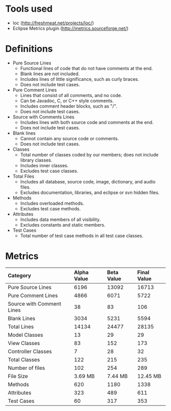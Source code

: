 # Tools used #

  * loc (http://freshmeat.net/projects/loc/)
  * Eclipse Metrics plugin (http://metrics.sourceforge.net/)

# Definitions #

  * Pure Source Lines
    * Functional lines of code that do not have comments at the end.
    * Blank lines are not included.
    * Includes lines of little significance, such as curly braces.
    * Does not include test cases.
  * Pure Comment Lines
    * Lines that consist of all comments, and no code.
    * Can be Javadoc, C, or C++ style comments.
    * Includes comment header blocks, such as "/".
    * Does not include test cases.
  * Source with Comments Lines
    * Includes lines with both source code and comments at the end.
    * Does not include test cases.
  * Blank lines
    * Cannot contain any source code or comments.
    * Does not include test cases.
  * Classes
    * Total number of classes coded by our members; does not include library classes.
    * Includes inner classes.
    * Excludes test case classes.
  * Total Files
    * Includes all database, source code, image, dictionary, and audio files.
    * Excludes documentation, libraries, and eclipse or svn hidden files.
  * Methods
    * Includes overloaded methods.
    * Excludes test case methods.
  * Attributes
    * Includes data members of all visibility.
    * Excludes constants and static members.
  * Test Cases
    * Total number of test case methods in all test case classes.

# Metrics #

| **Category** | **Alpha Value** | **Beta Value** | **Final Value** |
|:-------------|:----------------|:---------------|:----------------|
| Pure Source Lines | 6196            | 13092          | 16713           |
| Pure Comment Lines | 4866            | 6071           | 5722            |
| Source with Comment Lines | 38              | 83             | 106             |
| Blank Lines  | 3034            | 5231           | 5594            |
| Total Lines  | 14134           | 24477          | 28135           |
| Model Classes | 13              | 29             | 29              |
| View Classes | 83              | 152            | 173             |
| Controller Classes | 7               | 28             | 32              |
| Total Classes | 122             | 215            | 235             |
| Number of files | 102             | 254            | 289             |
| File Size    | 3.69 MB         | 7.44 MB        | 12.45 MB        |
| Methods      | 620             | 1180           | 1338            |
| Attributes   | 323             | 489            | 611             |
| Test Cases   | 60              | 317            | 353             |